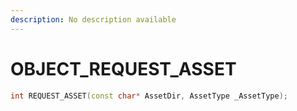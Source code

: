 ```yaml
---
description: No description available 
---
```


# OBJECT\_REQUEST_ASSET

```cpp
int REQUEST_ASSET(const char* AssetDir, AssetType _AssetType);
```